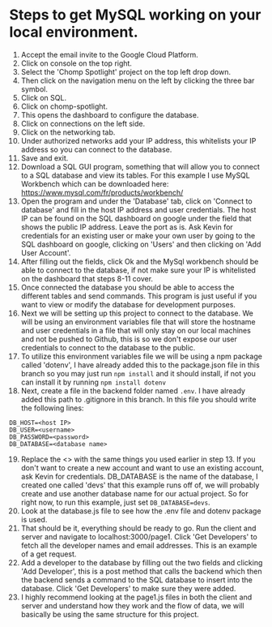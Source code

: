# Steps to get MySQL working on your local environment.
1. Accept the email invite to the Google Cloud Platform.
2. Click on console on the top right.
3. Select the 'Chomp Spotlight' project on the top left drop down.
4. Then click on the navigation menu on the left by clicking the three bar symbol.
5. Click on SQL.
6. Click on chomp-spotlight.
7. This opens the dashboard to configure the database.
8. Click on connections on the left side.
9. Click on the networking tab.
10. Under authorized networks add your IP address, this whitelists your IP address so you can connect to the database.
11. Save and exit.
12. Download a SQL GUI program, something that will allow you to connect to a SQL database and view its tables. For this example I use MySQL Workbench which can be downloaded here: https://www.mysql.com/fr/products/workbench/
13. Open the program and under the 'Database' tab, click on 'Connect to database' and fill in the host IP address and user credentials. The host IP can be found on the SQL dashboard on google under the field that shows the public IP address. Leave the port as is.
Ask Kevin for credentials for an existing user or make your own user by going to the SQL dashboard on google, clicking on 'Users' and then clicking on 'Add User Account'.
14. After filling out the fields, click Ok and the MySql workbench should be able to connect to the database, if not make sure your IP is whitelisted on the dashboard that steps 8-11 cover.
15. Once connected the database you should be able to access the different tables and send commands. This program is just useful if you want to view or modify the database for development purposes.
16. Next we will be setting up this project to connect to the database. We will be using an environment variables file that will store the hostname and user credentials in a file that will only stay on our local machines and not be pushed to Github, this is so we don't
expose our user credentials to connect to the database to the public.
17. To utilize this environment variables file we will be using a npm package called 'dotenv', I have already added this to the package.json file in this branch so you may just run `npm install` and it should install, if not you can install it by running `npm install dotenv`
18. Next, create a file in the backend folder named `.env`. I have already added this path to .gitignore in this branch. In this file you should write the following lines:
```
DB_HOST=<host IP>
DB_USER=<username>
DB_PASSWORD=<password>
DB_DATABASE=<database name>
```
19. Replace the <> with the same things you used earlier in step 13. If you don't want to create a new account and want to use an existing account, ask Kevin for credentials. DB_DATABASE is the name of the database, I created one called 'devs' that this example runs off of, 
we will probably create and use another database name for our actual project. So for right now, to run this example, just set `DB_DATABASE=devs`.
20. Look at the database.js file to see how the .env file and dotenv package is used.
21. That should be it, everything should be ready to go. Run the client and server and navigate to localhost:3000/page1. Click 'Get Developers' to fetch all the developer names and email addresses. This is an example of a get request.
22. Add a developer to the database by filling out the two fields and clicking 'Add Developer', this is a post method that calls the backend which then the backend sends a command to the SQL database to insert into the database. Click 'Get Developers' to make sure they were added.
23. I highly recommend looking at the page1.js files in both the client and server and understand how they work and the flow of data, we will basically be using the same structure for this project.
